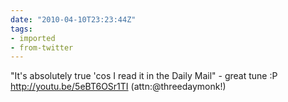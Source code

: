 ```yaml
---
date: "2010-04-10T23:23:44Z"
tags:
- imported
- from-twitter
---
```

"It's absolutely true 'cos I read it in the Daily Mail" - great tune :P http://youtu.be/5eBT6OSr1TI \(attn:@threedaymonk\!\)
